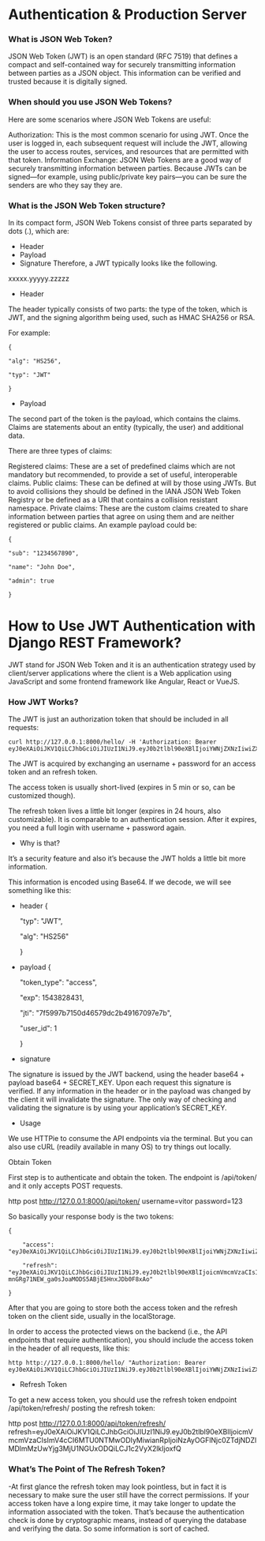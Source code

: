 # Authentication & Production Server


### What is JSON Web Token?

JSON Web Token (JWT) is an open standard (RFC 7519) that defines a compact and self-contained way for securely transmitting information between parties as a JSON object. This information can be verified and trusted because it is digitally signed.

 

### When should you use JSON Web Tokens?

Here are some scenarios where JSON Web Tokens are useful:

Authorization: This is the most common scenario for using JWT. Once the user is logged in, each subsequent request will include the JWT, allowing the user to access routes, services, and resources that are permitted with that token.
Information Exchange: JSON Web Tokens are a good way of securely transmitting information between parties. Because JWTs can be signed—for example, using public/private key pairs—you can be sure the senders are who they say they are.
 

### What is the JSON Web Token structure?

In its compact form, JSON Web Tokens consist of three parts separated by dots (.), which are:

- Header
- Payload
- Signature
Therefore, a JWT typically looks like the following.

xxxxx.yyyyy.zzzzz

 

- Header

The header typically consists of two parts: the type of the token, which is JWT, and the signing algorithm being used, such as HMAC SHA256 or RSA.

For example:

    {

    "alg": "HS256",

    "typ": "JWT"

    }

 

- Payload

The second part of the token is the payload, which contains the claims. Claims are statements about an entity (typically, the user) and additional data.

There are three types of claims:

Registered claims: These are a set of predefined claims which are not mandatory but recommended, to provide a set of useful, interoperable claims.
Public claims: These can be defined at will by those using JWTs. But to avoid collisions they should be defined in the IANA JSON Web Token Registry or be defined as a URI that contains a collision resistant namespace.
Private claims: These are the custom claims created to share information between parties that agree on using them and are neither registered or public claims.
An example payload could be:

    {

    "sub": "1234567890",

    "name": "John Doe",

    "admin": true

    }   

 

# How to Use JWT Authentication with Django REST Framework?

JWT stand for JSON Web Token and it is an authentication strategy used by client/server applications where the client is a Web application using JavaScript and some frontend framework like Angular, React or VueJS.

 

### How JWT Works?

The JWT is just an authorization token that should be included in all requests:

    curl http://127.0.0.1:8000/hello/ -H 'Authorization: Bearer eyJ0eXAiOiJKV1QiLCJhbGciOiJIUzI1NiJ9.eyJ0b2tlbl90eXBlIjoiYWNjZXNzIiwiZXhwIjoxNTQzODI4NDMxLCJqdGkiOiI3ZjU5OTdiNzE1MGQ0NjU3OWRjMmI0OTE2NzA5N2U3YiIsInVzZXJfaWQiOjF9.Ju70kdcaHKn1Qaz8H42zrOYk0Jx9kIckTn9Xx7vhikY'

The JWT is acquired by exchanging an username + password for an access token and an refresh token.

The access token is usually short-lived (expires in 5 min or so, can be customized though).

The refresh token lives a little bit longer (expires in 24 hours, also customizable). It is comparable to an authentication session. After it expires, you need a full login with username + password again.

- Why is that?

It’s a security feature and also it’s because the JWT holds a little bit more information.

This information is encoded using Base64. If we decode, we will see something like this:

- header
    {

    "typ": "JWT",

    "alg": "HS256"

    }

- payload
    {

    "token_type": "access",

    "exp": 1543828431,

    "jti": "7f5997b7150d46579dc2b49167097e7b",

    "user_id": 1

    }

- signature

The signature is issued by the JWT backend, using the header base64 + payload base64 + SECRET_KEY. Upon each request this signature is verified. If any information in the header or in the payload was changed by the client it will invalidate the signature. The only way of checking and validating the signature is by using your application’s SECRET_KEY.

 
- Usage

We use HTTPie to consume the API endpoints via the terminal. But you can also use cURL (readily available in many OS) to try things out locally.

Obtain Token

First step is to authenticate and obtain the token. The endpoint is /api/token/ and it only accepts POST requests.

http post http://127.0.0.1:8000/api/token/ username=vitor password=123

So basically your response body is the two tokens:

    {

        "access": "eyJ0eXAiOiJKV1QiLCJhbGciOiJIUzI1NiJ9.eyJ0b2tlbl90eXBlIjoiYWNjZXNzIiwiZXhwIjoxNTQ1MjI0MjU5LCJqdGkiOiIyYmQ1NjI3MmIzYjI0YjNmOGI1MjJlNThjMzdjMTdlMSIsInVzZXJfaWQiOjF9.D92tTuVi_YcNkJtiLGHtcn6tBcxLCBxz9FKD3qzhUg8",

        "refresh": "eyJ0eXAiOiJKV1QiLCJhbGciOiJIUzI1NiJ9.eyJ0b2tlbl90eXBlIjoicmVmcmVzaCIsImV4cCI6MTU0NTMxMDM1OSwianRpIjoiMjk2ZDc1ZDA3Nzc2NDE0ZjkxYjhiOTY4MzI4NGRmOTUiLCJ1c2VyX2lkIjoxfQ.rA-mnGRg71NEW_ga0sJoaMODS5ABjE5HnxJDb0F8xAo"

    }

After that you are going to store both the access token and the refresh token on the client side, usually in the localStorage.

In order to access the protected views on the backend (i.e., the API endpoints that require authentication), you should include the access token in the header of all requests, like this:

    http http://127.0.0.1:8000/hello/ "Authorization: Bearer eyJ0eXAiOiJKV1QiLCJhbGciOiJIUzI1NiJ9.eyJ0b2tlbl90eXBlIjoiYWNjZXNzIiwiZXhwIjoxNTQ1MjI0MjAwLCJqdGkiOiJlMGQxZDY2MjE5ODc0ZTY3OWY0NjM0ZWU2NTQ2YTIwMCIsInVzZXJfaWQiOjF9.9eHat3CvRQYnb5EdcgYFzUyMobXzxlAVh_IAgqyvzCE"

- Refresh Token

To get a new access token, you should use the refresh token endpoint /api/token/refresh/ posting the refresh token:

http post http://127.0.0.1:8000/api/token/refresh/ refresh=eyJ0eXAiOiJKV1QiLCJhbGciOiJIUzI1NiJ9.eyJ0b2tlbl90eXBlIjoicmVmcmVzaCIsImV4cCI6MTU0NTMwODIyMiwianRpIjoiNzAyOGFlNjc0ZTdjNDZlMDlmMzUwYjg3MjU1NGUxODQiLCJ1c2VyX2lkIjoxfQ

### What’s The Point of The Refresh Token?

-At first glance the refresh token may look pointless, but in fact it is necessary to make sure the user still have the correct permissions. If your access token have a long expire time, it may take longer to update the information associated with the token. That’s because the authentication check is done by cryptographic means, instead of querying the database and verifying the data. So some information is sort of cached.

